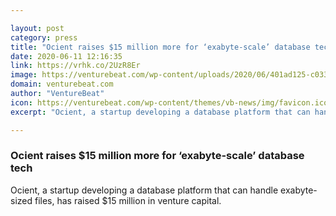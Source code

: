 ```yaml
---

layout: post
category: press
title: "Ocient raises $15 million more for ‘exabyte-scale’ database tech"
date: 2020-06-11 12:16:35
link: https://vrhk.co/2UzR8Er
image: https://venturebeat.com/wp-content/uploads/2020/06/401ad125-c033-48a0-a5a8-f307e3f6f3a7-e1591818268947.png?w=1200&strip=all
domain: venturebeat.com
author: "VentureBeat"
icon: https://venturebeat.com/wp-content/themes/vb-news/img/favicon.ico
excerpt: "Ocient, a startup developing a database platform that can handle exabyte-sized files, has raised $15 million in venture capital."

---
```


### Ocient raises $15 million more for ‘exabyte-scale’ database tech

Ocient, a startup developing a database platform that can handle exabyte-sized files, has raised $15 million in venture capital.